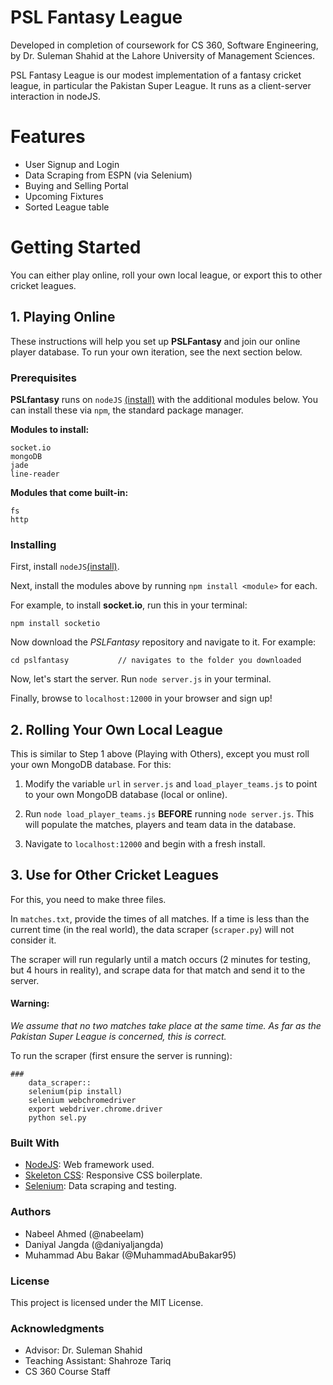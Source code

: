 # PSL Fantasy League

Developed in completion of coursework for CS 360, Software Engineering, by Dr. Suleman Shahid at the Lahore University of Management Sciences.

PSL Fantasy League is our modest implementation of a fantasy cricket league, in particular the Pakistan Super League. It runs as a client-server interaction in nodeJS.

# Features
* User Signup and Login
* Data Scraping from ESPN (via Selenium)
* Buying and Selling Portal
* Upcoming Fixtures
* Sorted League table


# Getting Started

You can either play online, roll your own local league, or export this to other cricket leagues.

## 1. Playing Online
These instructions will help you set up **PSLFantasy** and join our online player database. To run your own iteration, see the next section below.

### Prerequisites

**PSLfantasy** runs on ```nodeJS``` [(install)](https://nodejs.org/en/download/) with the additional modules below. You can install these via ```npm```, the standard package manager. 

**Modules to install:**
```
socket.io
mongoDB
jade
line-reader
```

**Modules that come built-in:**
```
fs
http
```

### Installing

First, install ```nodeJS```[(install)](https://nodejs.org/en/download/).

Next, install the modules above by running ```npm install <module>``` for each. 

For example, to install **socket.io**, run this in your terminal:
```
npm install socketio
```

Now download the *PSLFantasy* repository and navigate to it. For example: 

```
cd pslfantasy           // navigates to the folder you downloaded
```

Now, let's start the server. Run ```node server.js``` in your terminal.

Finally, browse to ```localhost:12000``` in your browser and sign up!

## 2. Rolling Your Own Local League

This is similar to Step 1 above (Playing with Others), except you must roll your own MongoDB database. For this:

1. Modify the variable ```url``` in ```server.js``` and ```load_player_teams.js``` to point to your own MongoDB database (local or online).

2. Run ```node load_player_teams.js``` **BEFORE** running ```node server.js```. This will populate the matches, players and team data in the database.

3. Navigate to ```localhost:12000``` and begin with a fresh install. 

## 3. Use for Other Cricket Leagues

For this, you need to make three files.

In ```matches.txt```, provide the times of all matches. If a time is less than the current time (in the real world), the data scraper (```scraper.py```) will not consider it. 

The scraper will run regularly until a match occurs (2 minutes for testing, but 4 hours in reality), and scrape data for that match and send it to the server. 

#### Warning:
*We assume that no two matches take place at the same time. As far as the Pakistan Super League is concerned, this is correct.*

To run the scraper (first ensure the server is running):
```
### 
    data_scraper::
    selenium(pip install)
    selenium webchromedriver
    export webdriver.chrome.driver
    python sel.py
```

### Built With

* [NodeJS](http://nodejs.org): Web framework used.
* [Skeleton CSS](http://getskeleton.org): Responsive CSS boilerplate.
* [Selenium](https://seleniumhq.org/): Data scraping and testing.

### Authors

* Nabeel Ahmed (@nabeelam)
* Daniyal Jangda (@daniyaljangda)
* Muhammad Abu Bakar (@MuhammadAbuBakar95)

### License

This project is licensed under the MIT License.

### Acknowledgments

* Advisor: Dr. Suleman Shahid
* Teaching Assistant: Shahroze Tariq
* CS 360 Course Staff


